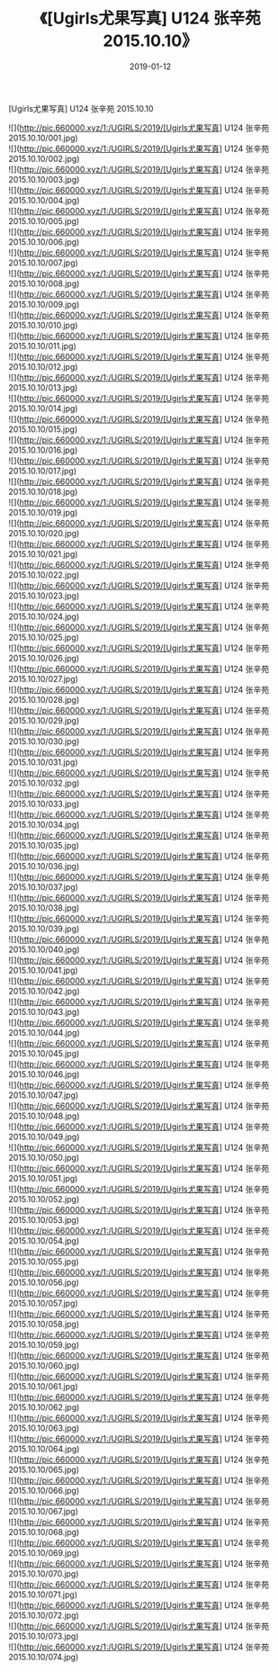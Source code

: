 ﻿---
layout: post
title:  《[Ugirls尤果写真] U124 张辛苑 2015.10.10》
date:   2019-01-12
img: http://pic.660000.xyz/1:/UGIRLS/2019/[Ugirls尤果写真] U124 张辛苑 2015.10.10/000.jpg
categories: [美女, 清纯, 唯美]
---

[Ugirls尤果写真] U124 张辛苑 2015.10.10

 ![](http://pic.660000.xyz/1:/UGIRLS/2019/[Ugirls尤果写真] U124 张辛苑 2015.10.10/001.jpg) <br>![](http://pic.660000.xyz/1:/UGIRLS/2019/[Ugirls尤果写真] U124 张辛苑 2015.10.10/002.jpg) <br>![](http://pic.660000.xyz/1:/UGIRLS/2019/[Ugirls尤果写真] U124 张辛苑 2015.10.10/003.jpg) <br>![](http://pic.660000.xyz/1:/UGIRLS/2019/[Ugirls尤果写真] U124 张辛苑 2015.10.10/004.jpg) <br>![](http://pic.660000.xyz/1:/UGIRLS/2019/[Ugirls尤果写真] U124 张辛苑 2015.10.10/005.jpg) <br>![](http://pic.660000.xyz/1:/UGIRLS/2019/[Ugirls尤果写真] U124 张辛苑 2015.10.10/006.jpg) <br>![](http://pic.660000.xyz/1:/UGIRLS/2019/[Ugirls尤果写真] U124 张辛苑 2015.10.10/007.jpg) <br>![](http://pic.660000.xyz/1:/UGIRLS/2019/[Ugirls尤果写真] U124 张辛苑 2015.10.10/008.jpg) <br>![](http://pic.660000.xyz/1:/UGIRLS/2019/[Ugirls尤果写真] U124 张辛苑 2015.10.10/009.jpg) <br>![](http://pic.660000.xyz/1:/UGIRLS/2019/[Ugirls尤果写真] U124 张辛苑 2015.10.10/010.jpg) <br>![](http://pic.660000.xyz/1:/UGIRLS/2019/[Ugirls尤果写真] U124 张辛苑 2015.10.10/011.jpg) <br>![](http://pic.660000.xyz/1:/UGIRLS/2019/[Ugirls尤果写真] U124 张辛苑 2015.10.10/012.jpg) <br>![](http://pic.660000.xyz/1:/UGIRLS/2019/[Ugirls尤果写真] U124 张辛苑 2015.10.10/013.jpg) <br>![](http://pic.660000.xyz/1:/UGIRLS/2019/[Ugirls尤果写真] U124 张辛苑 2015.10.10/014.jpg) <br>![](http://pic.660000.xyz/1:/UGIRLS/2019/[Ugirls尤果写真] U124 张辛苑 2015.10.10/015.jpg) <br>![](http://pic.660000.xyz/1:/UGIRLS/2019/[Ugirls尤果写真] U124 张辛苑 2015.10.10/016.jpg) <br>![](http://pic.660000.xyz/1:/UGIRLS/2019/[Ugirls尤果写真] U124 张辛苑 2015.10.10/017.jpg) <br>![](http://pic.660000.xyz/1:/UGIRLS/2019/[Ugirls尤果写真] U124 张辛苑 2015.10.10/018.jpg) <br>![](http://pic.660000.xyz/1:/UGIRLS/2019/[Ugirls尤果写真] U124 张辛苑 2015.10.10/019.jpg) <br>![](http://pic.660000.xyz/1:/UGIRLS/2019/[Ugirls尤果写真] U124 张辛苑 2015.10.10/020.jpg) <br>![](http://pic.660000.xyz/1:/UGIRLS/2019/[Ugirls尤果写真] U124 张辛苑 2015.10.10/021.jpg) <br>![](http://pic.660000.xyz/1:/UGIRLS/2019/[Ugirls尤果写真] U124 张辛苑 2015.10.10/022.jpg) <br>![](http://pic.660000.xyz/1:/UGIRLS/2019/[Ugirls尤果写真] U124 张辛苑 2015.10.10/023.jpg) <br>![](http://pic.660000.xyz/1:/UGIRLS/2019/[Ugirls尤果写真] U124 张辛苑 2015.10.10/024.jpg) <br>![](http://pic.660000.xyz/1:/UGIRLS/2019/[Ugirls尤果写真] U124 张辛苑 2015.10.10/025.jpg) <br>![](http://pic.660000.xyz/1:/UGIRLS/2019/[Ugirls尤果写真] U124 张辛苑 2015.10.10/026.jpg) <br>![](http://pic.660000.xyz/1:/UGIRLS/2019/[Ugirls尤果写真] U124 张辛苑 2015.10.10/027.jpg) <br>![](http://pic.660000.xyz/1:/UGIRLS/2019/[Ugirls尤果写真] U124 张辛苑 2015.10.10/028.jpg) <br>![](http://pic.660000.xyz/1:/UGIRLS/2019/[Ugirls尤果写真] U124 张辛苑 2015.10.10/029.jpg) <br>![](http://pic.660000.xyz/1:/UGIRLS/2019/[Ugirls尤果写真] U124 张辛苑 2015.10.10/030.jpg) <br>![](http://pic.660000.xyz/1:/UGIRLS/2019/[Ugirls尤果写真] U124 张辛苑 2015.10.10/031.jpg) <br>![](http://pic.660000.xyz/1:/UGIRLS/2019/[Ugirls尤果写真] U124 张辛苑 2015.10.10/032.jpg) <br>![](http://pic.660000.xyz/1:/UGIRLS/2019/[Ugirls尤果写真] U124 张辛苑 2015.10.10/033.jpg) <br>![](http://pic.660000.xyz/1:/UGIRLS/2019/[Ugirls尤果写真] U124 张辛苑 2015.10.10/034.jpg) <br>![](http://pic.660000.xyz/1:/UGIRLS/2019/[Ugirls尤果写真] U124 张辛苑 2015.10.10/035.jpg) <br>![](http://pic.660000.xyz/1:/UGIRLS/2019/[Ugirls尤果写真] U124 张辛苑 2015.10.10/036.jpg) <br>![](http://pic.660000.xyz/1:/UGIRLS/2019/[Ugirls尤果写真] U124 张辛苑 2015.10.10/037.jpg) <br>![](http://pic.660000.xyz/1:/UGIRLS/2019/[Ugirls尤果写真] U124 张辛苑 2015.10.10/038.jpg) <br>![](http://pic.660000.xyz/1:/UGIRLS/2019/[Ugirls尤果写真] U124 张辛苑 2015.10.10/039.jpg) <br>![](http://pic.660000.xyz/1:/UGIRLS/2019/[Ugirls尤果写真] U124 张辛苑 2015.10.10/040.jpg) <br>![](http://pic.660000.xyz/1:/UGIRLS/2019/[Ugirls尤果写真] U124 张辛苑 2015.10.10/041.jpg) <br>![](http://pic.660000.xyz/1:/UGIRLS/2019/[Ugirls尤果写真] U124 张辛苑 2015.10.10/042.jpg) <br>![](http://pic.660000.xyz/1:/UGIRLS/2019/[Ugirls尤果写真] U124 张辛苑 2015.10.10/043.jpg) <br>![](http://pic.660000.xyz/1:/UGIRLS/2019/[Ugirls尤果写真] U124 张辛苑 2015.10.10/044.jpg) <br>![](http://pic.660000.xyz/1:/UGIRLS/2019/[Ugirls尤果写真] U124 张辛苑 2015.10.10/045.jpg) <br>![](http://pic.660000.xyz/1:/UGIRLS/2019/[Ugirls尤果写真] U124 张辛苑 2015.10.10/046.jpg) <br>![](http://pic.660000.xyz/1:/UGIRLS/2019/[Ugirls尤果写真] U124 张辛苑 2015.10.10/047.jpg) <br>![](http://pic.660000.xyz/1:/UGIRLS/2019/[Ugirls尤果写真] U124 张辛苑 2015.10.10/048.jpg) <br>![](http://pic.660000.xyz/1:/UGIRLS/2019/[Ugirls尤果写真] U124 张辛苑 2015.10.10/049.jpg) <br>![](http://pic.660000.xyz/1:/UGIRLS/2019/[Ugirls尤果写真] U124 张辛苑 2015.10.10/050.jpg) <br>![](http://pic.660000.xyz/1:/UGIRLS/2019/[Ugirls尤果写真] U124 张辛苑 2015.10.10/051.jpg) <br>![](http://pic.660000.xyz/1:/UGIRLS/2019/[Ugirls尤果写真] U124 张辛苑 2015.10.10/052.jpg) <br>![](http://pic.660000.xyz/1:/UGIRLS/2019/[Ugirls尤果写真] U124 张辛苑 2015.10.10/053.jpg) <br>![](http://pic.660000.xyz/1:/UGIRLS/2019/[Ugirls尤果写真] U124 张辛苑 2015.10.10/054.jpg) <br>![](http://pic.660000.xyz/1:/UGIRLS/2019/[Ugirls尤果写真] U124 张辛苑 2015.10.10/055.jpg) <br>![](http://pic.660000.xyz/1:/UGIRLS/2019/[Ugirls尤果写真] U124 张辛苑 2015.10.10/056.jpg) <br>![](http://pic.660000.xyz/1:/UGIRLS/2019/[Ugirls尤果写真] U124 张辛苑 2015.10.10/057.jpg) <br>![](http://pic.660000.xyz/1:/UGIRLS/2019/[Ugirls尤果写真] U124 张辛苑 2015.10.10/058.jpg) <br>![](http://pic.660000.xyz/1:/UGIRLS/2019/[Ugirls尤果写真] U124 张辛苑 2015.10.10/059.jpg) <br>![](http://pic.660000.xyz/1:/UGIRLS/2019/[Ugirls尤果写真] U124 张辛苑 2015.10.10/060.jpg) <br>![](http://pic.660000.xyz/1:/UGIRLS/2019/[Ugirls尤果写真] U124 张辛苑 2015.10.10/061.jpg) <br>![](http://pic.660000.xyz/1:/UGIRLS/2019/[Ugirls尤果写真] U124 张辛苑 2015.10.10/062.jpg) <br>![](http://pic.660000.xyz/1:/UGIRLS/2019/[Ugirls尤果写真] U124 张辛苑 2015.10.10/063.jpg) <br>![](http://pic.660000.xyz/1:/UGIRLS/2019/[Ugirls尤果写真] U124 张辛苑 2015.10.10/064.jpg) <br>![](http://pic.660000.xyz/1:/UGIRLS/2019/[Ugirls尤果写真] U124 张辛苑 2015.10.10/065.jpg) <br>![](http://pic.660000.xyz/1:/UGIRLS/2019/[Ugirls尤果写真] U124 张辛苑 2015.10.10/066.jpg) <br>![](http://pic.660000.xyz/1:/UGIRLS/2019/[Ugirls尤果写真] U124 张辛苑 2015.10.10/067.jpg) <br>![](http://pic.660000.xyz/1:/UGIRLS/2019/[Ugirls尤果写真] U124 张辛苑 2015.10.10/068.jpg) <br>![](http://pic.660000.xyz/1:/UGIRLS/2019/[Ugirls尤果写真] U124 张辛苑 2015.10.10/069.jpg) <br>![](http://pic.660000.xyz/1:/UGIRLS/2019/[Ugirls尤果写真] U124 张辛苑 2015.10.10/070.jpg) <br>![](http://pic.660000.xyz/1:/UGIRLS/2019/[Ugirls尤果写真] U124 张辛苑 2015.10.10/071.jpg) <br>![](http://pic.660000.xyz/1:/UGIRLS/2019/[Ugirls尤果写真] U124 张辛苑 2015.10.10/072.jpg) <br>![](http://pic.660000.xyz/1:/UGIRLS/2019/[Ugirls尤果写真] U124 张辛苑 2015.10.10/073.jpg) <br>![](http://pic.660000.xyz/1:/UGIRLS/2019/[Ugirls尤果写真] U124 张辛苑 2015.10.10/074.jpg) <br>